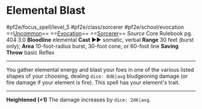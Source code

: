 # Elemental Blast
#pf2e/focus_spell/level_5 #pf2e/class/sorcerer #pf2e/school/evocation 
==[Uncommon](Uncommon.md)== ==[Evocation](Evocation.md)== ==[Sorcerer](Sorcerer.md)==
*Source* Core Rulebook pg. 404 3.0
**Bloodline** elemental
**Cast** ►► somatic, verbal
**Range** 30 feet (burst only); **Area** 10-foot-radius burst, 30-foot cone, or 60-foot line
**Saving Throw** basic Reflex

---
You gather elemental energy and blast your foes in one of the various listed shapes of your choosing, dealing `dice: 8d6|avg` bludgeoning damage (or fire damage if your element is fire). This spell has your element's trait.

<hr>

**Heightened (+1)** The damage increases by `dice: 2d6|avg`.